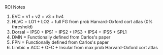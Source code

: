 ROI Notes

1. EVC = v1 + v2 + v3 + hv4
2. HLVC = LO1 + LO2 + full FG from prob Harvard-Oxford cort atlas (0% threshold)
3. Dorsal = IPS0 + IPS1 + IPS2 + IPS3 + IPS4 + IPS5 + SPL1
4. DMN = Functionally defined from Carlos's paper
5. FPN = Functionally defined from Carlos's paper
6. Limbic = ACC + OFC + Insular from max prob Harvard-Oxford cort atlas
